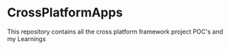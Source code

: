 # CrossPlatformApps
This repository contains all the cross platform framework  project POC's and my  Learnings

